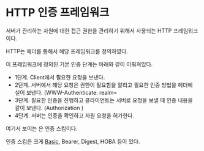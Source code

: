 HTTP 인증 프레임워크
===================================


서버가 관리하는 자원에 대한 접근 권한을 관리하기 위해서 사용되는 HTTP 프레임워크이다.

HTTP는 헤더를 통해서 해당 프레임워크를 정의하였다.

이 프레임워크에 정의된 기본 인증 단계는 아래와 같이 이뤄져있다.

- 1단계. Client에서 필요한 요청을 보낸다.
- 2단계. 서버에서 해당 요청은 권한이 필요함을 알리고 필요한 인증 방법을 헤더에 실어 보낸다. (WWW-Authenticate: <Type> realm=<realm>
- 3단계. 필요한 인증을 진행하고 클라이언트는 서버로 요청을 보낼 때 인증 내용을 같이 보낸다. (Authorization <Type> <realm>)
- 4단계. 서버는 인증을 확인하고 자원 요청을 허가한다.

여기서 보이는 <Type>은 인증 스킴이다. 

인증 스킴은 크게 [Basic](./basic_authentication.md), Bearer, Digest, HOBA 등이 있다. 
